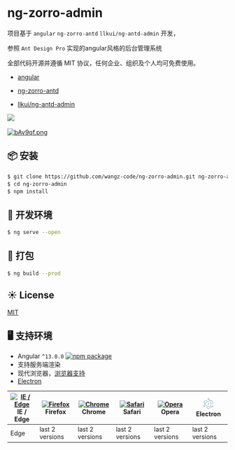 # ng-zorro-admin

项目基于 `angular`  `ng-zorro-antd` `llkui/ng-antd-admin`  开发，

参照 `Ant Design Pro` 实现的angular风格的后台管理系统  

全部代码开源并遵循 MIT 协议，任何企业、组织及个人均可免费使用。


- [angular](https://angular.cn/)

- [ng-zorro-antd](https://github.com/NG-ZORRO/ng-zorro-antd)

- [llkui/ng-antd-admin](https://github.com/llkui/ng-antd-admin)


[![](https://img.alicdn.com/tfs/TB1t6QPylr0gK0jSZFnXXbRRXXa-4000-1378.png)](http://ng.ant.design)

[![bAy9qf.png](https://s4.ax1x.com/2022/02/25/bAy9qf.png)](https://imgtu.com/i/bAy9qf)



## 📦 安装
```bash
$ git clone https://github.com/wangz-code/ng-zorro-admin.git ng-zorro-admin
$ cd ng-zorro-admin
$ npm install

```

## 📝 开发环境
```bash
$ ng serve --open
```


## 🎉 打包
```bash
$ ng build --prod
```


## ☀️ License

[MIT](https://github.com/wangz-code/ng-zorro-admin/blob/main/LICENSE)



## 🖥 支持环境

- Angular `^13.0.0` [![npm package](https://img.shields.io/npm/v/ng-zorro-antd.svg?style=flat-square)](https://www.npmjs.org/package/ng-zorro-antd)
- 支持服务端渲染
- 现代浏览器，[浏览器支持](https://angular.io/guide/browser-support)
- [Electron](http://electron.atom.io/)

| [<img src="https://raw.githubusercontent.com/alrra/browser-logos/master/src/edge/edge_48x48.png" alt="IE / Edge" width="24px" height="24px" />](http://godban.github.io/browsers-support-badges/)</br>IE / Edge | [<img src="https://raw.githubusercontent.com/alrra/browser-logos/master/src/firefox/firefox_48x48.png" alt="Firefox" width="24px" height="24px" />](http://godban.github.io/browsers-support-badges/)</br>Firefox | [<img src="https://raw.githubusercontent.com/alrra/browser-logos/master/src/chrome/chrome_48x48.png" alt="Chrome" width="24px" height="24px" />](http://godban.github.io/browsers-support-badges/)</br>Chrome | [<img src="https://raw.githubusercontent.com/alrra/browser-logos/master/src/safari/safari_48x48.png" alt="Safari" width="24px" height="24px" />](http://godban.github.io/browsers-support-badges/)</br>Safari | [<img src="https://raw.githubusercontent.com/alrra/browser-logos/master/src/opera/opera_48x48.png" alt="Opera" width="24px" height="24px" />](http://godban.github.io/browsers-support-badges/)</br>Opera | [<img src="https://raw.githubusercontent.com/alrra/browser-logos/master/src/electron/electron_48x48.png" alt="Electron" width="24px" height="24px" />](http://godban.github.io/browsers-support-badges/)</br>Electron |
| --------- | --------- | --------- | --------- | --------- | --------- |
| Edge| last 2 versions| last 2 versions| last 2 versions| last 2 versions| last 2 versions


